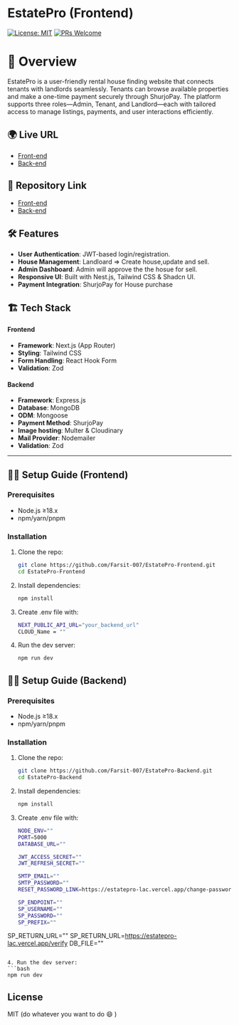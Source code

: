 # EstatePro (Frontend)

[![License: MIT](https://img.shields.io/badge/License-MIT-green.svg)](LICENSE)
[![PRs Welcome](https://img.shields.io/badge/PRs-welcome-brightgreen.svg)](CONTRIBUTING.md)

# 📌 Overview

EstatePro is a user-friendly rental house finding website that connects tenants with landlords seamlessly. Tenants can browse available properties and make a one-time payment securely through ShurjoPay. The platform supports three roles—Admin, Tenant, and Landlord—each with tailored access to manage listings, payments, and user interactions efficiently.

## 🌍 Live URL

- [Front-end](https://estatepro-lac.vercel.app/)
- [Back-end](https://estatepro-server.vercel.app/)

## 📂 Repository Link

- [Front-end](https://github.com/Farsit-007/EstatePro-Frontend)
- [Back-end](https://github.com/Farsit-007/EstatePro-Backend)

## 🛠️ Features

- **User Authentication**: JWT-based login/registration.
- **House Management**: Landloard => Create house,update and sell.
- **Admin Dashboard**: Admin will approve the the hosue for sell.
- **Responsive UI**: Built with Nest.js, Tailwind CSS & Shadcn UI.
- **Payment Integration**: ShurjoPay for House purchase

## 🏗️ Tech Stack

#### Frontend

- **Framework**: Next.js (App Router)
- **Styling**: Tailwind CSS
- **Form Handling**: React Hook Form
- **Validation**: Zod

#### Backend

- **Framework**: Express.js
- **Database**: MongoDB
- **ODM**: Mongoose
- **Payment Method**: ShurjoPay
- **Image hosting**: Multer & Cloudinary
- **Mail Provider**: Nodemailer
- **Validation**: Zod

---

## 🏃‍♂️ Setup Guide (Frontend)

### Prerequisites

- Node.js ≥18.x
- npm/yarn/pnpm

### Installation

1. Clone the repo:

   ```bash
   git clone https://github.com/Farsit-007/EstatePro-Frontend.git
   cd EstatePro-Frontend

   ```

2. Install dependencies:

   ```bash
   npm install

   ```

3. Create .env file with:

   ```bash
   NEXT_PUBLIC_API_URL="your_backend_url"
   CLOUD_Name = ""

   ```

4. Run the dev server:
   ```bash
   npm run dev
   ```

## 🏃‍♂️ Setup Guide (Backend)

### Prerequisites

- Node.js ≥18.x
- npm/yarn/pnpm

### Installation

1. Clone the repo:

   ```bash
   git clone https://github.com/Farsit-007/EstatePro-Backend.git
   cd EstatePro-Backend

   ```

2. Install dependencies:

   ```bash
   npm install

   ```

3. Create .env file with:

   ```bash
   NODE_ENV=""
   PORT=5000
   DATABASE_URL=""

   JWT_ACCESS_SECRET=""
   JWT_REFRESH_SECRET=""

   SMTP_EMAIL=""
   SMTP_PASSWORD=""
   RESET_PASSWORD_LINK=https://estatepro-lac.vercel.app/change-password

   SP_ENDPOINT=""
   SP_USERNAME=""
   SP_PASSWORD=""
   SP_PREFIX=""
  SP_RETURN_URL=""
   SP_RETURN_URL=https://estatepro-lac.vercel.app/verify
   DB_FILE=""

   ```

4. Run the dev server:
   ```bash
   npm run dev
   ```

## License

MIT (do whatever you want to do :smile: )
